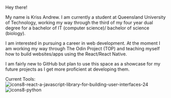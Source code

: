 Hey there!

My name is Kriss Andrew. I am currently a student at Queensland University of Technology, working my way through the third of my four year dual degree for a bachelor of IT (computer science)/ bachelor of science (biology).

I am interested in pursuing a career in web development. At the moment I am working my way through The Odin Project (TOP) and teaching myself how to build websites/apps using the React/React Native.

I am fairly new to GitHub but plan to use this space as a showcase for my future projects as I get more proficient at developing them. 


Current Tools:<br/>
![icons8-react-a-javascript-library-for-building-user-interfaces-24](https://user-images.githubusercontent.com/65888709/152439794-174e183e-4665-46aa-82af-ab9cab480a1c.png)
![icons8-python](https://user-images.githubusercontent.com/65888709/152440005-51149457-3c58-414f-a2f2-4bfd6fb3e0d8.gif)

<!---
KrissAndrew/KrissAndrew is a ✨ special ✨ repository because its `README.md` (this file) appears on your GitHub profile.
You can click the Preview link to take a look at your changes.
--->
